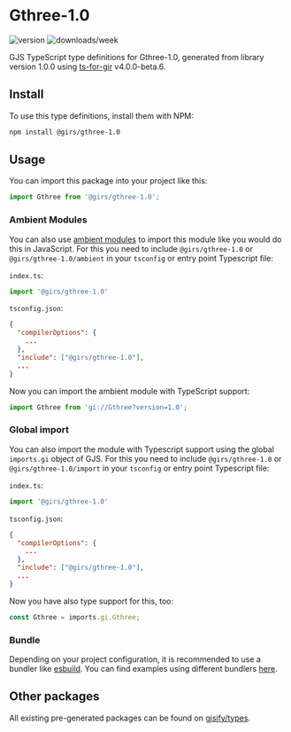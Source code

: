
# Gthree-1.0

![version](https://img.shields.io/npm/v/@girs/gthree-1.0)
![downloads/week](https://img.shields.io/npm/dw/@girs/gthree-1.0)


GJS TypeScript type definitions for Gthree-1.0, generated from library version 1.0.0 using [ts-for-gir](https://github.com/gjsify/ts-for-gir) v4.0.0-beta.6.


## Install

To use this type definitions, install them with NPM:
```bash
npm install @girs/gthree-1.0
```

## Usage

You can import this package into your project like this:
```ts
import Gthree from '@girs/gthree-1.0';
```

### Ambient Modules

You can also use [ambient modules](https://github.com/gjsify/ts-for-gir/tree/main/packages/cli#ambient-modules) to import this module like you would do this in JavaScript.
For this you need to include `@girs/gthree-1.0` or `@girs/gthree-1.0/ambient` in your `tsconfig` or entry point Typescript file:

`index.ts`:
```ts
import '@girs/gthree-1.0'
```

`tsconfig.json`:
```json
{
  "compilerOptions": {
    ...
  },
  "include": ["@girs/gthree-1.0"],
  ...
}
```

Now you can import the ambient module with TypeScript support: 

```ts
import Gthree from 'gi://Gthree?version=1.0';
```

### Global import

You can also import the module with Typescript support using the global `imports.gi` object of GJS.
For this you need to include `@girs/gthree-1.0` or `@girs/gthree-1.0/import` in your `tsconfig` or entry point Typescript file:

`index.ts`:
```ts
import '@girs/gthree-1.0'
```

`tsconfig.json`:
```json
{
  "compilerOptions": {
    ...
  },
  "include": ["@girs/gthree-1.0"],
  ...
}
```

Now you have also type support for this, too:

```ts
const Gthree = imports.gi.Gthree;
```

### Bundle

Depending on your project configuration, it is recommended to use a bundler like [esbuild](https://esbuild.github.io/). You can find examples using different bundlers [here](https://github.com/gjsify/ts-for-gir/tree/main/examples).

## Other packages

All existing pre-generated packages can be found on [gjsify/types](https://github.com/gjsify/types).

